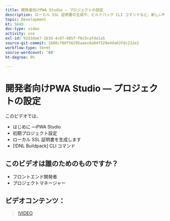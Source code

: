 ```yaml
---
title: 開発者向けPWA Studio — プロジェクトの設定
description: ローカル SSL 証明書の生成や、ビルドパック CLI コマンドな​ど、新しいPWA Studioプロジェクトの概要。
topic: Development
kt: 5648
doc-type: video
activity: use
exl-id: 92d3dae7-1b3d-4c07-985f-f0c5cafda1a5
source-git-commit: 1b08cf80f56295aaec6a84f529e4da63fdc232e2
workflow-type: tm+mt
source-wordcount: '60'
ht-degree: 0%

---
```


# 開発者向けPWA Studio — プロジェクトの設定

このビデオでは、

- はじめに —PWA Studio
- 初期プロジェクト設定&#x200B;
- ローカル SSL 証明書を生成しま&#x200B;す
- [!DNL Buildpack] CLI コマンド

## このビデオは誰のためのものですか？

- フロントエンド開発者
- プロジェクトマネージャー

## ビデオコンテンツ：

>[!VIDEO](https://video.tv.adobe.com/v/35719?quality=12&learn=on)

